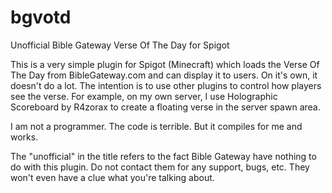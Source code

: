 # bgvotd
Unofficial Bible Gateway Verse Of The Day for Spigot

This is a very simple plugin for Spigot (Minecraft) which loads the Verse Of The Day from BibleGateway.com and can display it to users. On it's own, it doesn't do a lot. The intention is to use other plugins to control how players see the verse.
For example, on my own server, I use Holographic Scoreboard by R4zorax to create a floating verse in the server spawn area.

I am not a programmer. The code is terrible. But it compiles for me and works.

The "unofficial" in the title refers to the fact Bible Gateway have nothing to do with this plugin. Do not contact them for any support, bugs, etc. They won't even have a clue what you're talking about.
